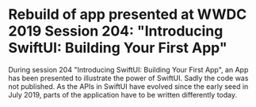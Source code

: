 # Rebuild of app presented at WWDC 2019 Session 204: "Introducing SwiftUI: Building Your First App"

During session 204 "Introducing SwiftUI: Building Your First App", an App has been presented to illustrate the power of SwiftUI.
Sadly the code was not published. As the APIs in SwiftUI have evolved since the early seed in July 2019, parts of the application have to be written differently today.


